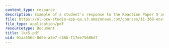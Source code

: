 ```yaml
---
content_type: resource
description: Example of a student's response to the Reaction Paper 5 assignment.
file: https://ol-ocw-studio-app-qa.s3.amazonaws.com/courses/11-368-environmental-justice-fall-2004/01aa556d0d6ea3e7c86bf17ee75686d7_lkc5.pdf
file_type: application/pdf
resourcetype: Document
title: lkc5.pdf
uid: 01aa556d-0d6e-a3e7-c86b-f17ee75686d7
---
```

